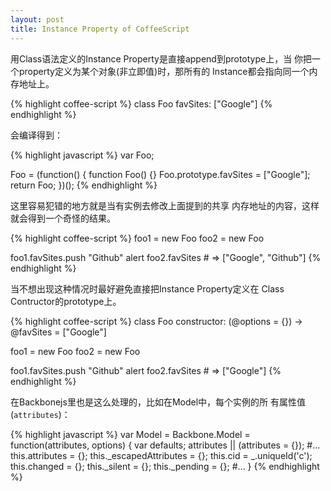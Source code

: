 ```yaml
---
layout: post
title: Instance Property of CoffeeScript
---
```


用Class语法定义的Instance Property是直接append到prototype上，当
你把一个property定义为某个对象(非立即值)时，那所有的
Instance都会指向同一个内存地址上。

{% highlight coffee-script %}
class Foo
  favSites: ["Google"]
{% endhighlight %}

会编译得到：

{% highlight javascript %}
var Foo;

Foo = (function() {
  function Foo() {}
  Foo.prototype.favSites = ["Google"];
  return Foo;
})();
{% endhighlight %}

这里容易犯错的地方就是当有实例去修改上面提到的共享
内存地址的内容，这样就会得到一个奇怪的结果。

{% highlight coffee-script %}
foo1 = new Foo
foo2 = new Foo

foo1.favSites.push "Github"
alert foo2.favSites # => ["Google", "Github"]
{% endhighlight %}

当不想出现这种情况时最好避免直接把Instance Property定义在
Class Contructor的prototype上。

{% highlight coffee-script %}
class Foo
  constructor: (@options = {}) ->
    @favSites = ["Google"]

foo1 = new Foo
foo2 = new Foo

foo1.favSites.push "Github"
alert foo2.favSites # => ["Google"]
{% endhighlight %}

在Backbonejs里也是这么处理的，比如在Model中，每个实例的所
有属性值(`attributes`)：

{% highlight javascript %}
var Model = Backbone.Model = function(attributes, options) {
    var defaults;
    attributes || (attributes = {});
    #...
    this.attributes = {};
    this._escapedAttributes = {};
    this.cid = _.uniqueId('c');
    this.changed = {};
    this._silent = {};
    this._pending = {};
    #...
}
{% endhighlight %}

